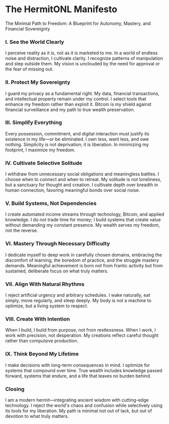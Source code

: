 # The HermitONL Manifesto

The Minimal Path to Freedom: A Blueprint for Autonomy, Mastery, and Financial Sovereignty

### I. See the World Clearly

I perceive reality as it is, not as it is marketed to me. In a world of endless noise and distraction, I cultivate clarity. I recognize patterns of manipulation and step outside them. My vision is unclouded by the need for approval or the fear of missing out.

### II. Protect My Sovereignty

I guard my privacy as a fundamental right. My data, financial transactions, and intellectual property remain under my control. I select tools that enhance my freedom rather than exploit it. Bitcoin is my shield against financial surveillance and my path to true wealth preservation.

### III. Simplify Everything

Every possession, commitment, and digital interaction must justify its existence in my life—or be eliminated. I own less, want less, and owe nothing. Simplicity is not deprivation; it is liberation. In minimizing my footprint, I maximize my freedom.

### IV. Cultivate Selective Solitude

I withdraw from unnecessary social obligations and meaningless battles. I choose when to connect and when to retreat. My solitude is not loneliness, but a sanctuary for thought and creation. I cultivate depth over breadth in human connection, favoring meaningful bonds over social noise.

### V. Build Systems, Not Dependencies

I create automated income streams through technology, Bitcoin, and applied knowledge. I do not trade time for money; I build systems that create value without demanding my constant presence. My wealth serves my freedom, not the reverse.

### VI. Mastery Through Necessary Difficulty

I dedicate myself to deep work in carefully chosen domains, embracing the discomfort of learning, the boredom of practice, and the struggle mastery demands. Meaningful achievement is born not from frantic activity but from sustained, deliberate focus on what truly matters.

### VII. Align With Natural Rhythms

I reject artificial urgency and arbitrary schedules. I wake naturally, eat simply, move regularly, and sleep deeply. My body is not a machine to optimize, but a living system to respect.

### VIII. Create With Intention

When I build, I build from purpose, not from restlessness. When I work, I work with precision, not desperation. My creations reflect careful thought rather than compulsive production.

### IX. Think Beyond My Lifetime

I make decisions with long-term consequences in mind. I optimize for systems that compound over time. True wealth includes knowledge passed forward, systems that endure, and a life that leaves no burden behind.

### Closing

I am a modern hermit—integrating ancient wisdom with cutting-edge technology. I reject the world's chaos and confusion while selectively using its tools for my liberation. My path is minimal not out of lack, but out of devotion to what truly matters.

